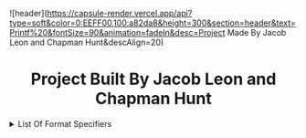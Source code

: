 ![header](https://capsule-render.vercel.app/api?type=soft&color=0:EEFF00,100:a82da8&height=300&section=header&text=Printf%20&fontSize=90&animation=fadeIn&desc=Project Made By Jacob Leon and Chapman Hunt&descAlign=20) 
<h1 align="center"><b>Project Built By Jacob Leon and Chapman Hunt</b></h1>



<details><summary>List Of Format Specifiers</summary>

- `%c`: <i>hello</i>
- `%s`: <i>hello</i>
- `%i`: <i>hello</i>
- `%d`: <i>hello</i></details>








